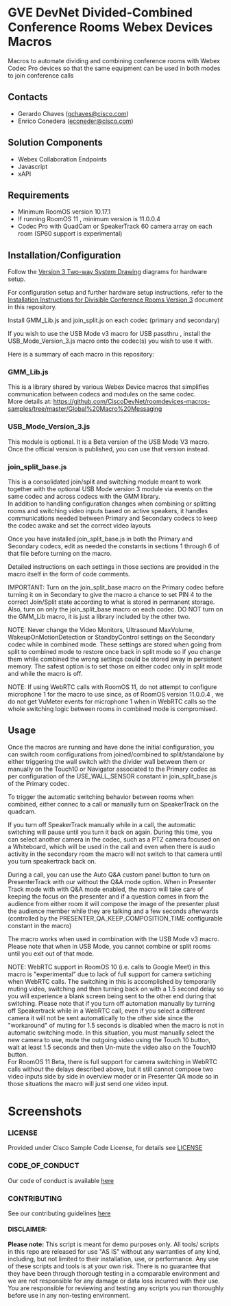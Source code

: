 # GVE DevNet Divided-Combined Conference Rooms Webex Devices Macros
Macros to automate dividing and combining conference rooms with Webex Codec Pro devices so that the same equipment can be used in both modes to join conference calls  

## Contacts  
* Gerardo Chaves (gchaves@cisco.com)
* Enrico Conedera (econeder@cisco.com)
  
## Solution Components  
* Webex Collaboration Endpoints  
* Javascript  
* xAPI  
  
## Requirements
* Minimum RoomOS version 10.17.1   
* If running RoomOS 11 , minimum version is 11.0.0.4  
* Codec Pro with QuadCam or SpeakerTrack 60 camera array on each room (SP60 support is experimental)

## Installation/Configuration  

Follow the [Version 3 Two-way System Drawing](./Version_3_Two-way_System_Drawing.pdf) diagrams for hardware setup.  

For configuration setup and further hardware setup instructions, refer to the [Installation Instructions for Divisible Conference Rooms Version 3](./Installation_Instructions_for_Divisible_Conference_Rooms_Version_3.pdf) document in this repository.  

Install GMM_Lib.js and join_split.js on each codec (primary and secondary)  

If you wish to use the USB Mode v3 macro for USB passthru , install the USB_Mode_Version_3.js macro onto the codec(s) you wish to use it with.    

Here is a summary of each macro in this repository: 

### GMM_Lib.js  

This is a library shared by various Webex Device macros that simplifies communication between codecs and modules on the same codec.  
More details at: https://github.com/CiscoDevNet/roomdevices-macros-samples/tree/master/Global%20Macro%20Messaging  


### USB_Mode_Version_3.js  

This module is optional. It is a Beta version of the USB Mode V3 macro. Once the official version is published, you can use that version instead.  


### join_split_base.js  

This is a consolidated join/split and switching module meant to work together with the optional USB Mode version 3 module via events on the same codec and across codecs with the GMM library.  
In addition to handling configuration changes when combining or splitting rooms and switching video inputs based on active speakers, it handles communications needed between Primary and Secondary codecs to keep the codec awake and set the correct video layouts  

Once you have installed join_split_base.js in both the Primary and Secondary codecs, edit as needed the constants in sections 1 through 6 of that file before turning on the macro.  

Detailed instructions on each settings in those sections are provided in the macro itself in the form 
of code comments.  

IMPORTANT: Turn on the join_split_base macro on the Primary codec before turning it on in Secondary to give the macro a chance to set PIN 4 to the correct Join/Split state according to what is stored in permanent storage.  Also, turn on only the join_split_base macro on each codec.  DO NOT turn on the GMM_Lib macro, it is just a library included by the other two.

NOTE: Never change the Video Monitors, Ultrasound MaxVolume, WakeupOnMotionDetection or StandbyControl settings  on the Secondary codec while in combined mode. These settings are stored when going from split to combined mode to restore once back in split mode so if you change them while combined the wrong settings could be stored away in persistent memory. The safest option is to set those on either codec only in split mode and while the macro is off.   

NOTE: If using WebRTC calls with RoomOS 11, do not attempt to configure microphone 1 for the macro to use since, as of RoomOS version 11.0.0.4 , we do not get VuMeter events for microphone 1 when in WebRTC calls so the whole switching logic between rooms in combined mode is compromised.    


## Usage  

Once the macros are running and have done the initial configuration, you can switch room configurations from joined/combined to split/standalone by either triggering the wall switch with the divider wall between them or manually on the Touch10 or Navigator associated to the Primary codec as per configuration of the USE_WALL_SENSOR constant in join_split_base.js of the Primary codec.  

To trigger the automatic switching behavior between rooms when combined, either connec to a call or manually turn on SpeakerTrack on the quadcam.  

If you turn off SpeakerTrack manually while in a call, the automatic switching will pause until you turn it back on again. During this time, you can select another camera in the codec, such as a PTZ camera focused on a Whiteboard, which will be used in the call and even when there is audio activity in the secondary room the macro will not switch to that camera until you turn speakertrack back on.   

During a call, you can use the Auto Q&A custom panel button to turn on PresenterTrack with our without the Q&A mode option. When in Presenter Track mode with with Q&A mode enabled, the macro will take care of keeping the focus on the presenter and if a question comes in from the audience from either room it will compose the image of the presenter plust the audience member while they are talking and a few seconds afterwards (controlled by the PRESENTER_QA_KEEP_COMPOSITION_TIME configurable constant in the macro)  

The macro works when used in combination with the USB Mode v3 macro. Please note that when in USB Mode, you cannot combine or split rooms until you exit out of that mode.  

NOTE: WebRTC support in RoomOS 10 (i.e. calls to Google Meet) in this macro is "experimental" due to lack of full support for camera swtiching when WebRTC calls. The switching in this is accomplished by temporarily muting video, switching and then turning back on with a 1.5 second delay so you will experience a blank screen being sent to the other end during that switching. Please note that if you turn off automation manually by turning off Speakertrack while in a WebRTC call, even if you select a different camera it will not be sent automatically to the other side since the "workaround" of muting for 1.5 seconds is disabled when the macro is not in automatic switching mode. In this situation, you must manually select the new camera to use, mute the outgoing video using the Touch 10 button, wait at least 1.5 seconds and then Un-mute the video also on the Touch10 button.  
For RoomOS 11 Beta, there is full support for camera switching in WebRTC calls without the delays described above, but it still cannot compose two video inputs side by side in overview moder or in Presenter QA mode so in those situations the macro will just send one video input.  


# Screenshots

 

### LICENSE

Provided under Cisco Sample Code License, for details see [LICENSE](LICENSE.md)

### CODE_OF_CONDUCT

Our code of conduct is available [here](CODE_OF_CONDUCT.md)

### CONTRIBUTING

See our contributing guidelines [here](CONTRIBUTING.md)

#### DISCLAIMER:
<b>Please note:</b> This script is meant for demo purposes only. All tools/ scripts in this repo are released for use "AS IS" without any warranties of any kind, including, but not limited to their installation, use, or performance. Any use of these scripts and tools is at your own risk. There is no guarantee that they have been through thorough testing in a comparable environment and we are not responsible for any damage or data loss incurred with their use.
You are responsible for reviewing and testing any scripts you run thoroughly before use in any non-testing environment.